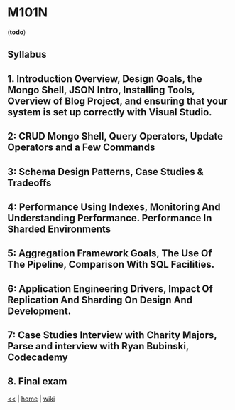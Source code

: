 # M101N
(**todo**)

## Syllabus

## 1. Introduction Overview, Design Goals, the Mongo Shell, JSON Intro, Installing Tools, Overview of Blog Project, and ensuring that your system is set up correctly with Visual Studio.

## 2: CRUD Mongo Shell, Query Operators, Update Operators and a Few Commands 

## 3: Schema Design Patterns, Case Studies & Tradeoffs 

## 4: Performance Using Indexes, Monitoring And Understanding Performance. Performance In Sharded Environments

## 5: Aggregation Framework Goals, The Use Of The Pipeline, Comparison With SQL Facilities.  

## 6: Application Engineering Drivers, Impact Of Replication And Sharding On Design And Development.

## 7: Case Studies Interview with Charity Majors, Parse and interview with Ryan Bubinski, Codecademy 

## 8. Final exam 
 
[<<](./Mongo.md) 
|
[home](../README.md) 
| 
[wiki](https://github.com/illegitimis/Tutorial/wiki)